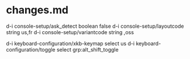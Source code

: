 # changes.md

d-i console-setup/ask_detect boolean false
d-i console-setup/layoutcode string us,fr
d-i console-setup/variantcode string ,oss

d-i keyboard-configuration/xkb-keymap select us
d-i keyboard-configuration/toggle select grp:alt_shift_toggle
